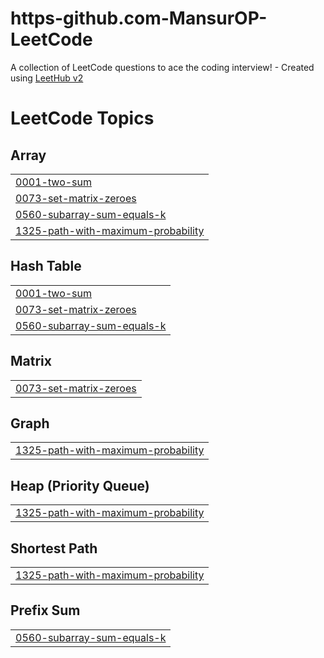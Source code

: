 # https-github.com-MansurOP-LeetCode
A collection of LeetCode questions to ace the coding interview! - Created using [LeetHub v2](https://github.com/arunbhardwaj/LeetHub-2.0)

<!---LeetCode Topics Start-->
# LeetCode Topics
## Array
|  |
| ------- |
| [0001-two-sum](https://github.com/MansurOP/https-github.com-MansurOP-LeetCode/tree/master/0001-two-sum) |
| [0073-set-matrix-zeroes](https://github.com/MansurOP/https-github.com-MansurOP-LeetCode/tree/master/0073-set-matrix-zeroes) |
| [0560-subarray-sum-equals-k](https://github.com/MansurOP/https-github.com-MansurOP-LeetCode/tree/master/0560-subarray-sum-equals-k) |
| [1325-path-with-maximum-probability](https://github.com/MansurOP/https-github.com-MansurOP-LeetCode/tree/master/1325-path-with-maximum-probability) |
## Hash Table
|  |
| ------- |
| [0001-two-sum](https://github.com/MansurOP/https-github.com-MansurOP-LeetCode/tree/master/0001-two-sum) |
| [0073-set-matrix-zeroes](https://github.com/MansurOP/https-github.com-MansurOP-LeetCode/tree/master/0073-set-matrix-zeroes) |
| [0560-subarray-sum-equals-k](https://github.com/MansurOP/https-github.com-MansurOP-LeetCode/tree/master/0560-subarray-sum-equals-k) |
## Matrix
|  |
| ------- |
| [0073-set-matrix-zeroes](https://github.com/MansurOP/https-github.com-MansurOP-LeetCode/tree/master/0073-set-matrix-zeroes) |
## Graph
|  |
| ------- |
| [1325-path-with-maximum-probability](https://github.com/MansurOP/https-github.com-MansurOP-LeetCode/tree/master/1325-path-with-maximum-probability) |
## Heap (Priority Queue)
|  |
| ------- |
| [1325-path-with-maximum-probability](https://github.com/MansurOP/https-github.com-MansurOP-LeetCode/tree/master/1325-path-with-maximum-probability) |
## Shortest Path
|  |
| ------- |
| [1325-path-with-maximum-probability](https://github.com/MansurOP/https-github.com-MansurOP-LeetCode/tree/master/1325-path-with-maximum-probability) |
## Prefix Sum
|  |
| ------- |
| [0560-subarray-sum-equals-k](https://github.com/MansurOP/https-github.com-MansurOP-LeetCode/tree/master/0560-subarray-sum-equals-k) |
<!---LeetCode Topics End-->